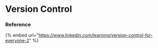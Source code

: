 # Version Control

### Reference

{% embed url="https://www.linkedin.com/learning/version-control-for-everyone-2" %}
